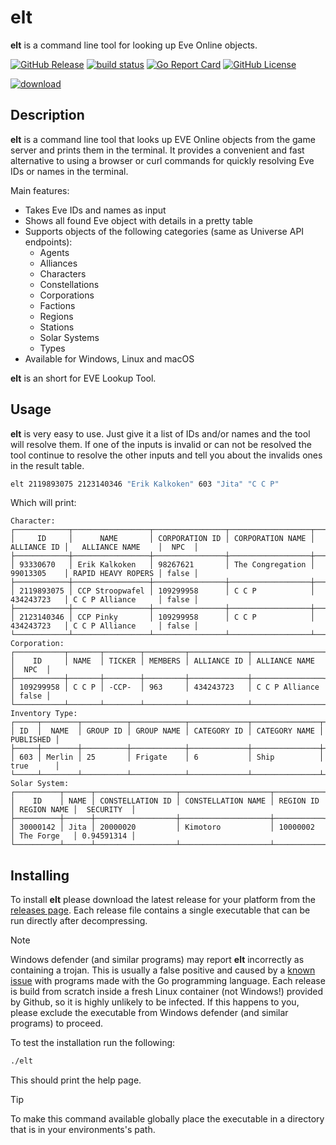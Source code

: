 # elt

**elt** is a command line tool for looking up Eve Online objects.

[![GitHub Release](https://img.shields.io/github/v/release/ErikKalkoken/elt)](https://github.com/ErikKalkoken/elt/elt)
[![build status](https://github.com/ErikKalkoken/elt/actions/workflows/go.yml/badge.svg)](https://github.com/ErikKalkoken/elt/actions/workflows/go.yml)
[![Go Report Card](https://goreportcard.com/badge/github.com/ErikKalkoken/elt)](https://goreportcard.com/report/github.com/ErikKalkoken/elt)
[![GitHub License](https://img.shields.io/github/license/ErikKalkoken/elt)](https://github.com/ErikKalkoken/elt?tab=MIT-1-ov-file#readme)

[![download](https://github.com/user-attachments/assets/c8de336f-8c42-4501-86bb-dbc9c66db1f0)](https://github.com/ErikKalkoken/elt/releases/latest)

## Description

**elt** is a command line tool that looks up EVE Online objects from the game server and prints them in the terminal. It provides a convenient and fast alternative to using a browser or curl commands for quickly resolving Eve IDs or names in the terminal.

Main features:

- Takes Eve IDs and names as input
- Shows all found Eve object with details in a pretty table
- Supports objects of the following categories (same as Universe API endpoints):
  - Agents
  - Alliances
  - Characters
  - Constellations
  - Corporations
  - Factions
  - Regions
  - Stations
  - Solar Systems
  - Types
- Available for Windows, Linux and macOS

**elt** is an short for EVE Lookup Tool.

## Usage

**elt** is very easy to use. Just give it a list of IDs and/or names and the tool will resolve them. If one of the inputs is invalid or can not be resolved the tool continue to resolve the other inputs and tell you about the invalids ones in the result table.

```sh
elt 2119893075 2123140346 "Erik Kalkoken" 603 "Jita" "C C P"
```

Which will print:

```plain
Character:
┌────────────┬─────────────────┬────────────────┬──────────────────┬─────────────┬────────────────────┬───────┐
│     ID     │      NAME       │ CORPORATION ID │ CORPORATION NAME │ ALLIANCE ID │   ALLIANCE NAME    │  NPC  │
├────────────┼─────────────────┼────────────────┼──────────────────┼─────────────┼────────────────────┼───────┤
│ 93330670   │ Erik Kalkoken   │ 98267621       │ The Congregation │ 99013305    │ RAPID HEAVY ROPERS │ false │
├────────────┼─────────────────┼────────────────┼──────────────────┼─────────────┼────────────────────┼───────┤
│ 2119893075 │ CCP Stroopwafel │ 109299958      │ C C P            │ 434243723   │ C C P Alliance     │ false │
├────────────┼─────────────────┼────────────────┼──────────────────┼─────────────┼────────────────────┼───────┤
│ 2123140346 │ CCP Pinky       │ 109299958      │ C C P            │ 434243723   │ C C P Alliance     │ false │
└────────────┴─────────────────┴────────────────┴──────────────────┴─────────────┴────────────────────┴───────┘
Corporation:
┌───────────┬───────┬────────┬─────────┬─────────────┬────────────────┬───────┐
│    ID     │ NAME  │ TICKER │ MEMBERS │ ALLIANCE ID │ ALLIANCE NAME  │  NPC  │
├───────────┼───────┼────────┼─────────┼─────────────┼────────────────┼───────┤
│ 109299958 │ C C P │ -CCP-  │ 963     │ 434243723   │ C C P Alliance │ false │
└───────────┴───────┴────────┴─────────┴─────────────┴────────────────┴───────┘
Inventory Type:
┌─────┬────────┬──────────┬────────────┬─────────────┬───────────────┬───────────┐
│ ID  │  NAME  │ GROUP ID │ GROUP NAME │ CATEGORY ID │ CATEGORY NAME │ PUBLISHED │
├─────┼────────┼──────────┼────────────┼─────────────┼───────────────┼───────────┤
│ 603 │ Merlin │ 25       │ Frigate    │ 6           │ Ship          │ true      │
└─────┴────────┴──────────┴────────────┴─────────────┴───────────────┴───────────┘
Solar System:
┌──────────┬──────┬──────────────────┬────────────────────┬───────────┬─────────────┬────────────┐
│    ID    │ NAME │ CONSTELLATION ID │ CONSTELLATION NAME │ REGION ID │ REGION NAME │  SECURITY  │
├──────────┼──────┼──────────────────┼────────────────────┼───────────┼─────────────┼────────────┤
│ 30000142 │ Jita │ 20000020         │ Kimotoro           │ 10000002  │ The Forge   │ 0.94591314 │
└──────────┴──────┴──────────────────┴────────────────────┴───────────┴─────────────┴────────────┘
```

## Installing

To install **elt** please download the latest release for your platform from the [releases page](https://github.com/ErikKalkoken/elt/releases). Each release file contains a single executable that can be run directly after decompressing.

> [!NOTE]
> Windows defender (and similar programs) may report **elt** incorrectly as containing a trojan. This is usually a false positive and caused by a [known issue](https://github.com/microsoft/go/issues/1255) with programs made with the Go programming language. Each release is build from scratch inside a fresh Linux container (not Windows!) provided by Github, so it is highly unlikely to be infected. If this happens to you, please exclude the executable from Windows defender (and similar programs) to proceed.

To test the installation run the following:

```sh
./elt
```

This should print the help page.

> [!TIP]
> To make this command available globally place the executable in a directory that is in your environments's path.
